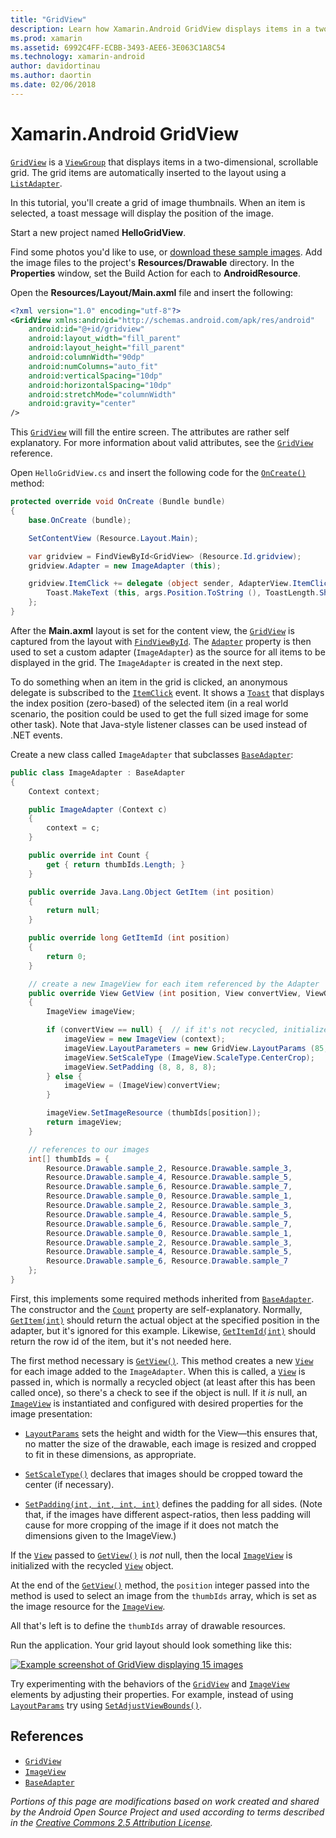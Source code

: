 ```yaml
---
title: "GridView"
description: Learn how Xamarin.Android GridView displays items in a two-dimensional, scrollable grid.
ms.prod: xamarin
ms.assetid: 6992C4FF-ECBB-3493-AEE6-3E063C1A8C54
ms.technology: xamarin-android
author: davidortinau
ms.author: daortin
ms.date: 02/06/2018
---
```


# Xamarin.Android GridView

[`GridView`](xref:Android.Widget.GridView) is a
[`ViewGroup`](xref:Android.Views.ViewGroup)
that displays items in a two-dimensional, scrollable grid. The grid
items are automatically inserted to the layout using a
[`ListAdapter`](xref:Android.App.ListActivity.ListAdapter).

In this tutorial, you'll create a grid of image thumbnails. When an
item is selected, a toast message will display the position of the
image.

Start a new project named **HelloGridView**.

Find some photos you'd like to use, or
[download these sample
images](https://developer.android.com/shareables/sample_images.zip). Add
the image files to the project's **Resources/Drawable** directory. In
the **Properties** window, set the Build Action for each to
**AndroidResource**.

Open the **Resources/Layout/Main.axml** file and insert the following:

```xml
<?xml version="1.0" encoding="utf-8"?>
<GridView xmlns:android="http://schemas.android.com/apk/res/android"
    android:id="@+id/gridview"
    android:layout_width="fill_parent"
    android:layout_height="fill_parent"
    android:columnWidth="90dp"
    android:numColumns="auto_fit"
    android:verticalSpacing="10dp"
    android:horizontalSpacing="10dp"
    android:stretchMode="columnWidth"
    android:gravity="center"
/>
```

This
[`GridView`](xref:Android.Widget.GridView) will fill the entire
screen. The attributes are rather self explanatory. For more
information about valid attributes, see the
[`GridView`](xref:Android.Widget.GridView) reference.

Open `HelloGridView.cs` and insert the following code for the
[`OnCreate()`](xref:Android.App.Activity.OnCreate*)
method:

```csharp
protected override void OnCreate (Bundle bundle)
{
    base.OnCreate (bundle);

    SetContentView (Resource.Layout.Main);

    var gridview = FindViewById<GridView> (Resource.Id.gridview);
    gridview.Adapter = new ImageAdapter (this);

    gridview.ItemClick += delegate (object sender, AdapterView.ItemClickEventArgs args) {
        Toast.MakeText (this, args.Position.ToString (), ToastLength.Short).Show ();
    };
}
```

After the **Main.axml** layout is set for the content view, the
[`GridView`](xref:Android.Widget.GridView) is captured from the
layout with
[`FindViewById`](xref:Android.App.Activity.FindViewById*). The
[`Adapter`](xref:Android.Widget.AdapterView.RawAdapter)
property is then used to set a custom adapter (`ImageAdapter`) as the
source for all items to be displayed in the grid. The `ImageAdapter` is
created in the next step.

To do something when an item in the grid is clicked, an anonymous
delegate is subscribed to the
[`ItemClick`](xref:Android.Widget.AdapterView.ItemClick) event.
It shows a
[`Toast`](xref:Android.Widget.Toast) that displays the index
position (zero-based) of the selected item (in a real world scenario,
the position could be used to get the full sized image for some other
task). Note that Java-style listener classes can be used instead of
.NET events.

Create a new class called `ImageAdapter` that subclasses
[`BaseAdapter`](xref:Android.Widget.BaseAdapter):

```csharp
public class ImageAdapter : BaseAdapter
{
    Context context;

    public ImageAdapter (Context c)
    {
        context = c;
    }

    public override int Count {
        get { return thumbIds.Length; }
    }

    public override Java.Lang.Object GetItem (int position)
    {
        return null;
    }

    public override long GetItemId (int position)
    {
        return 0;
    }

    // create a new ImageView for each item referenced by the Adapter
    public override View GetView (int position, View convertView, ViewGroup parent)
    {
        ImageView imageView;

        if (convertView == null) {  // if it's not recycled, initialize some attributes
            imageView = new ImageView (context);
            imageView.LayoutParameters = new GridView.LayoutParams (85, 85);
            imageView.SetScaleType (ImageView.ScaleType.CenterCrop);
            imageView.SetPadding (8, 8, 8, 8);
        } else {
            imageView = (ImageView)convertView;
        }

        imageView.SetImageResource (thumbIds[position]);
        return imageView;
    }

    // references to our images
    int[] thumbIds = {
        Resource.Drawable.sample_2, Resource.Drawable.sample_3,
        Resource.Drawable.sample_4, Resource.Drawable.sample_5,
        Resource.Drawable.sample_6, Resource.Drawable.sample_7,
        Resource.Drawable.sample_0, Resource.Drawable.sample_1,
        Resource.Drawable.sample_2, Resource.Drawable.sample_3,
        Resource.Drawable.sample_4, Resource.Drawable.sample_5,
        Resource.Drawable.sample_6, Resource.Drawable.sample_7,
        Resource.Drawable.sample_0, Resource.Drawable.sample_1,
        Resource.Drawable.sample_2, Resource.Drawable.sample_3,
        Resource.Drawable.sample_4, Resource.Drawable.sample_5,
        Resource.Drawable.sample_6, Resource.Drawable.sample_7
    };
}
```

First, this implements some required methods inherited from
[`BaseAdapter`](xref:Android.Widget.BaseAdapter). The constructor
and the
[`Count`](xref:Android.Widget.BaseAdapter.Count) property are
self-explanatory. Normally,
[`GetItem(int)`](xref:Android.Widget.BaseAdapter.GetItem*)
should return the actual object at the specified position in the
adapter, but it's ignored for this example. Likewise,
[`GetItemId(int)`](xref:Android.Widget.BaseAdapter.GetItemId*)
should return the row id of the item, but it's not needed here.

The first method necessary is
[`GetView()`](xref:Android.Widget.BaseAdapter.GetView*).
This method creates a new
[`View`](xref:Android.Views.View)
for each image added to the `ImageAdapter`. When this is called, a
[`View`](xref:Android.Views.View)
is passed in, which is normally a recycled object (at least after
this has been called once), so there's a check to see if the object
is null. If it *is* null, an
[`ImageView`](xref:Android.Widget.ImageView)
is instantiated and configured with desired properties for the
image presentation:

- [`LayoutParams`](xref:Android.Views.View.LayoutParameters)
  sets the height and width for the View&mdash;this ensures that,
  no matter the size of the drawable, each image is resized and
  cropped to fit in these dimensions, as appropriate.

- [`SetScaleType()`](xref:Android.Widget.ImageView.SetScaleType*)
  declares that images should be cropped toward the center (if
  necessary).

- [`SetPadding(int, int, int, int)`](xref:Android.Views.View.SetPadding*)
  defines the padding for all sides. (Note that, if the images have
  different aspect-ratios, then less padding will cause for more
  cropping of the image if it does not match the dimensions given
  to the ImageView.)

If the [`View`](xref:Android.Views.View)
passed to [`GetView()`](xref:Android.Widget.BaseAdapter.GetView*)
is *not* null, then the local
[`ImageView`](xref:Android.Widget.ImageView)
is initialized with the recycled
[`View`](xref:Android.Views.View) object.

At the end of the
[`GetView()`](xref:Android.Widget.BaseAdapter.GetView*)
method, the `position` integer passed into the method is used to
select an image from the `thumbIds` array, which is set as the
image resource for the
[`ImageView`](xref:Android.Widget.ImageView).

All that's left is to define the `thumbIds` array of drawable
resources.

Run the application. Your grid layout should look something like this:

[![Example screenshot of GridView displaying 15 images](grid-view-images/helloviews4.png)](grid-view-images/helloviews4.png#lightbox)

Try experimenting with the behaviors of the
[`GridView`](xref:Android.Widget.GridView) and
[`ImageView`](xref:Android.Widget.ImageView)
elements by adjusting their properties. For example, instead of using
[`LayoutParams`](xref:Android.Views.View.LayoutParameters) try using
[`SetAdjustViewBounds()`](xref:Android.Widget.ImageView.SetAdjustViewBounds*).

## References

- [`GridView`](xref:Android.Widget.GridView)
- [`ImageView`](xref:Android.Widget.ImageView)
- [`BaseAdapter`](xref:Android.Widget.BaseAdapter)

_Portions of this page are modifications based on work created and shared by the
Android Open Source Project and used according to terms described in the
[Creative Commons 2.5 Attribution License](https://creativecommons.org/licenses/by/2.5/)._
